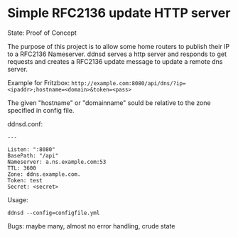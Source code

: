 # Simple RFC2136 update HTTP server

State: Proof of Concept

The purpose of this project is to allow some home routers to
publish their IP to a RFC2136 Nameserver. ddnsd serves a http
server and responds to get requests and creates a RFC2136 update
message to update a remote dns server.

Example for Fritzbox:
`http://example.com:8080/api/dns/?ip=<ipaddr>;hostname=<domain>&token=<pass>`

The given "hostname" or "domainname" sould be relative to the zone specified in
config file.

ddnsd.conf:
```
---

Listen: ":8080"
BasePath: "/api"
Nameserver: a.ns.example.com:53
TTL: 3600
Zone: ddns.example.com.
Token: test
Secret: <secret>
```

Usage:


`ddnsd --config=configfile.yml`


Bugs: maybe many, almost no error handling, crude state
